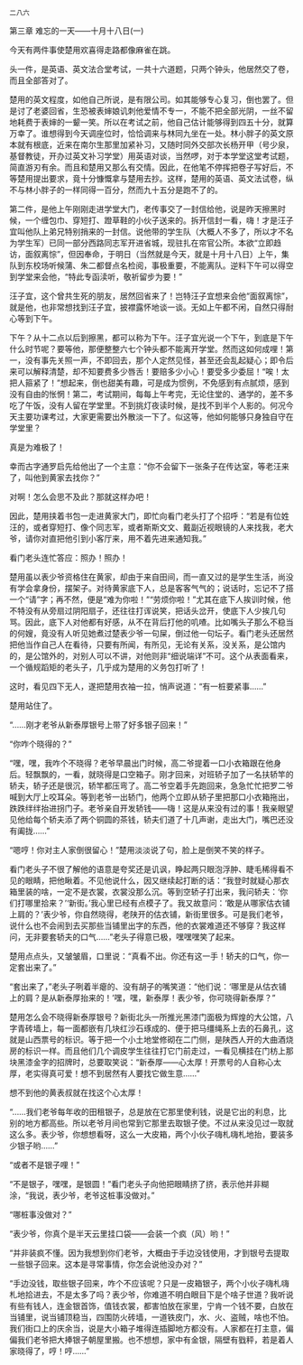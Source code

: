     二八六 

   第三章 难忘的一天——十月十八日(一)

   今天有两件事使楚用欢喜得走路都像麻雀在跳。

   头一件，是英语、英文法合堂考试，一共十六道题，只两个钟头，他居然交了卷，而且全部答对了。

   楚用的英文程度，如他自己所说，是有限公司。如其能够专心复习，倒也罢了。但是讨了老婆回省，生恐被表婶娘讥刺他爱情不专一，不能不把全部光阴，一丝不留地耗费于表婶的一颦一笑。所以在考试之前，他自己估计能够得到四五十分，就算万幸了。谁想得到今天调座位时，恰恰调来与林同九坐在一处。林小胖子的英文原本就有根底，近来在南尔生那里加紧补习，又随时同外交部次长杨开甲（号少泉，基督教徒，开办过英文补习学堂）用英语对谈，当然啰，对于本学堂这堂考试题，简直游刃有余。而且和楚用又那么有交情。因此，在他笔不停挥把卷子写好后，不等楚用提出要求，竟十分慷慨拿与楚用去抄。这样，楚用的英语、英文法试卷，纵不与林小胖子的一样同得一百分，然而九十五分是跑不了的。

   第二件，是他上午刚刚走进学堂大门，老传事交了一封信给他，说是昨天擦黑时候，一个缠包巾、穿短打、蹬草鞋的小伙子送来的。拆开信封一看，嗨！才是汪子宜叫他队上弟兄特别捎来的一封信。说他带的学生队（大概人不多了，所以才不名为学生军）已同一部分西路同志军开进省城，现驻扎在帘官公所。本欲“立即趋访，面叙离悰”，但因奉命，于明日（当然就是今天，就是十月十八日）上午，集队到东校场听候蒲、朱二都督点名检阅，事极重要，不能离队。逆料下午可以得空到学堂来会他，“特此专函渎听，敬祈留步为要！”

   汪子宜，这个曾共生死的朋友，居然回省来了！岂特汪子宜想来会他“面叙离悰”，就是他，也非常想找到汪子宜，披襟露怀地谈一谈。无如上午都不闲，自然只得耐心等到下午。

   下午？从十二点以后到擦黑，都可以称为下午。汪子宜光说一个下午，到底是下午什么时节呢？要等他，那便整整六七个钟头都不能离开学堂。然而这如何成哩！第一，没有事先关照一声，不即回去，那个人定然见怪，甚至还会乱起疑心；即令后来可以解释清楚，却不知要费多少唇舌！要赔多少小心！要受多少委屈！“唉！太把人箍紧了！”想起来，倒也甜美有趣，可是成为惯例，不免感到有点腻烦，感到没有自由的怅惘！第二，考试期间，每每上午考完，无论住堂的、通学的，差不多吃了午饭，没有人留在学堂里。不到挑灯夜读时候，是找不到半个人影的。何况今天主要功课考过，大家更需要出外散淡一下了。似这等，他如何能够只身独自守在学堂里？

   真是为难极了！

   幸而古字通罗启先给他出了一个主意：“你不会留下一张条子在传达室，等老汪来了，叫他到黄家去找你？”

   对啊！怎么会思不及此？那就这样办吧！

   因此，楚用挟着书包一走进黄家大门，即忙向看门老头打了个招呼：“若是有位姓汪的，或者穿短打、像个同志军，或者斯斯文文、戴副近视眼镜的人来找我，老大爷，请你对直把他引到小客厅来，用不着先进来通知我。”

   看门老头连忙答应：照办！照办！

   楚用虽以表少爷资格住在黄家，却由于来自田间，而一直又过的是学生生活，尚没有学会拿身份，摆架子。对待黄家底下人，总是客客气气的；说话时，忘记不了搭一个“请”字；再不然，便是“难为你啦！”“劳烦你啦！”尤其在底下人挨训时候，他不特没有从旁扇过阴阳扇子，还往往打诨说笑，把话头岔开，使底下人少挨几句骂。因此，底下人对他都有好感，从不在背后打他的叽喳。比如嘴头子那么不稳当的何嫂，竟没有人听见她煮过楚表少爷一句屎，倒过他一句坛子。看门老头还居然把他当作自己人在看待，只要有所闻，有所见，无论有关系，没关系，是公馆内的，是公馆外的，对别人可以不讲，对他则非“细说端详”不可。这个从表面看来，一个循规蹈矩的老头子，几乎成为楚用的义务包打听了！

   这时，看见四下无人，遂把楚用衣袖一拉，悄声说道：“有一桩要紧事……”

   楚用站住了。

   “……刚才老爷从新泰厚银号上带了好多银子回来！”

   “你咋个晓得的？”

   “嘿，嘿，我咋个不晓得？老爷早晨出门时候，高二爷提着一口小衣箱跟在他身后。轻飘飘的，一看，就晓得是口空箱子。刚才回来，对班轿子加了一名扶轿竿的轿夫，轿子还是很沉，轿竿都压弯了。高二爷空着手先跑回来，急急忙忙把罗二爷喊到大厅上咬耳朵。等到老爷一出轿门，他两个立即从轿子里把那口小衣箱拖出，跌跌绊绊抬进拐门子。老爷亲自开发轿钱——嗨！这是从来没有过的事！我亲眼望见他给每个轿夫添了两个铜圆的茶钱，轿夫们道了十几声谢，走出大门，嘴巴还没有阖拢……”

   “嗯哼！你对主人家倒很留心！”楚用淡淡说了句，脸上是倒笑不笑的样子。

   看门老头子不很了解他的语意是夸奖还是讥讽，睁起两只眼泡浮肿、睫毛稀得看不见的眼睛，把他瞅着。不见他说什么，因又继续起打断的话：“我登时就疑心那衣箱里装的啥，一定不是衣裳，衣裳没那么沉。等到空轿子打出来，我问轿夫：‘你们打哪里拾来？’‘新街。’我心里已经有点模子了。我又故意问：‘敢是从哪家估衣铺上肩的？’表少爷，你自然晓得，老陕开的估衣铺，新街里很多。可是我们老爷，说什么也不会闹到去买那些当铺里出字的东西，他的衣裳难道还不够穿？我这样问，无非要套轿夫的口气……”老头子得意已极，嘿嘿嘿笑了起来。

   楚用点点头，又皱皱眉，口里说：“真看不出。你还有这一手！轿夫的口气，你一定套出来了。”

   “套出来了，”老头子咧着半瘪的、没有胡子的嘴笑道：“他们说：‘哪里是从估衣铺上的肩？是从新泰厚抬来的！’嘿，嘿，新泰厚！表少爷，你可晓得新泰厚？”

   楚用怎么会不晓得新泰厚银号？新街北头一所推光黑漆门面极为辉煌的大公馆，八字青砖墙上，每一面都嵌有几块红沙石琢成的、便于把马缰绳系上去的石鼻孔，这就是山西票号的标识。等于把一个小土地堂修砌在二门侧，是陕西人开的大曲酒烧房的标识一样。而且他们几个调皮学生往往打它门前走过，一看见横挂在门枋上那块黑漆金字的招牌时，总要取笑说：“新泰厚——心太厚！开票号的人自称心太厚，老实得真可爱！想不到居然有人要找它做生意……”

   想不到他的黄表叔就在找这个心太厚！

   “……我们老爷每年收的田租银子，总是放在它那里使利钱，说是它出的利息，比别的地方都高些。所以老爷月间也常到它那里去取银子使。不过从来没见过一取就这么多。表少爷，你想想看呀，这么一大皮箱，两个小伙子嗨札嗨札地抬，要装多少银子哟……”

   “或者不是银子哩！”

   “不是银子，嘿嘿，是银圆！”看门老头子向他把眼睛挤了挤，表示他并非糊涂，“我说，表少爷，老爷这桩事没做对。”

   “哪桩事没做对？”

   “表少爷，你真个是半天云里挂口袋——会装一个疯（风）哟！”

   “并非装疯不懂。因为我想到你们老爷，大概由于手边没钱使用，才到银号去提取一些银子回来。这本是寻常事情，你怎会说他没办对？”

   “手边没钱，取些银子回来，咋个不应该呢？只是一皮箱银子，两个小伙子嗨札嗨札地拾进去，不是太多了吗？表少爷，你难道不明白眼目下是个啥子世道？我听说有些有钱人，连金银首饰，值钱衣裳，都害怕放在家里，宁肯一个钱不要，白放在当铺里，说当铺顶稳当，四围防火砖墙，一道铁皮门，水、火、盗贼，啥也不怕。我们街口上的庆余当，说是大小箱子堆得连插脚地方都没有。人家都在打主意，偏偏我们老爷把大捧银子朝屋里搬。也不想想，家中有金银，隔壁有戥秤，若是着人家晓得了，哼！哼……”

